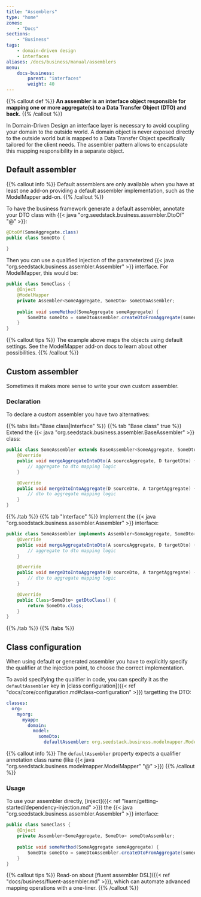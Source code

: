 ```yaml
---
title: "Assemblers"
type: "home"
zones:
    - "Docs"
sections:
    - "Business"    
tags:
    - domain-driven design
    - interfaces
aliases: /docs/business/manual/assemblers    
menu:
    docs-business:
        parent: "interfaces"
        weight: 40
---
```


{{% callout def %}}
**An assembler is an interface object responsible for mapping one or more aggregate(s) to a Data Transfer Object (DTO) 
and back.**
{{% /callout %}}
<!--more-->

In Domain-Driven Design an interface layer is necessary to avoid coupling your domain to the outside world. A domain object
is never exposed directly to the outside world but is mapped to a Data Transfer Object specifically tailored for the client
needs. The assembler pattern allows to encapsulate this mapping responsibility in a separate object.

## Default assembler

{{% callout info %}}
Default assemblers are only available when you have at least one add-on providing a default assembler implementation, such
as the ModelMapper add-on.
{{% /callout %}}

To have the business framework generate a default assembler, annotate your DTO class with {{< java "org.seedstack.business.assembler.DtoOf" "@" >}}:

```java
@DtoOf(SomeAggregate.class)
public class SomeDto {
    
}
```

Then you can use a qualified injection of the parameterized {{< java "org.seedstack.business.assembler.Assembler" >}} interface.
For ModelMapper, this would be:

```java
public class SomeClass {
    @Inject
    @ModelMapper
    private Assembler<SomeAggregate, SomeDto> someDtoAssembler;
    
    public void someMethod(SomeAggregate someAggregate) {
        SomeDto someDto = someDtoAssembler.createDtoFromAggregate(someAggregate);
    }
}
``` 

{{% callout tips %}}
The example above maps the objects using default settings. See the ModelMapper add-on docs to learn about other possibilities.
{{% /callout %}}

## Custom assembler

Sometimes it makes more sense to write your own custom assembler. 

### Declaration

To declare a custom assembler you have two alternatives:

{{% tabs list="Base class|Interface" %}}
{{% tab "Base class" true %}}
Extend the {{< java "org.seedstack.business.assembler.BaseAssembler" >}} class:

```java
public class SomeAssembler extends BaseAssembler<SomeAggregate, SomeDto> {
    @Override
    public void mergeAggregateIntoDto(A sourceAggregate, D targetDto) {
        // aggregate to dto mapping logic
    }

    @Override
    public void mergeDtoIntoAggregate(D sourceDto, A targetAggregate) {
        // dto to aggregate mapping logic
    }
}
```

{{% /tab %}}
{{% tab "Interface" %}}
Implement the {{< java "org.seedstack.business.assembler.Assembler" >}} interface:

```java
public class SomeAssembler implements Assembler<SomeAggregate, SomeDto> {
    @Override
    public void mergeAggregateIntoDto(A sourceAggregate, D targetDto) {
        // aggregate to dto mapping logic
    }

    @Override
    public void mergeDtoIntoAggregate(D sourceDto, A targetAggregate) {
        // dto to aggregate mapping logic
    }

    @Override
    public Class<SomeDto> getDtoClass() {
        return SomeDto.class;
    }
}
```
{{% /tab %}}
{{% /tabs %}}

## Class configuration

When using default or generated assembler you have to explicitly specify the qualifier at the injection point, to choose
the correct implementation.

To avoid specifying the qualifier in code, you can specify it as the `defaultAssembler` key in
[class configuration]({{< ref "docs/core/configuration.md#class-configuration" >}}) targetting the DTO:

```yaml
classes:
  org:
    myorg:
      myapp:
        domain:
          model:
            someDto:
              defaultAssembler: org.seedstack.business.modelmapper.ModelMapper
```

{{% callout info %}}
The `defaultAssembler` property expects a qualifier annotation class name (like {{< java "org.seedstack.business.modelmapper.ModelMapper" "@" >}})
{{% /callout %}}

### Usage

To use your assembler directly, [inject]({{< ref "learn/getting-started/dependency-injection.md" >}}) the 
{{< java "org.seedstack.business.assembler.Assembler" >}} interface: 

```java
public class SomeClass {
    @Inject
    private Assembler<SomeAggregate, SomeDto> someDtoAssembler;
    
    public void someMethod(SomeAggregate someAggregate) {
        SomeDto someDto = someDtoAssembler.createDtoFromAggregate(someAggregate);
    }
}
```

{{% callout tips %}}
Read-on about [fluent assembler DSL]({{< ref "docs/business/fluent-assembler.md" >}}), which can automate
advanced mapping operations with a one-liner.
{{% /callout %}}

